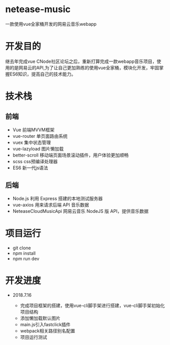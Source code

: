 # netease-music

一款使用vue全家桶开发的网易云音乐webapp

# 开发目的

继去年完成vue CNode社区论坛之后，重新打算完成一款webapp音乐项目，使用的是网易云的API,为了让自己更加熟练的使用vue全家桶，模块化开发，牢固掌握ES6知识，提高自己的技术能力。

# 技术栈

## 前端
  * Vue 前端MVVM框架
  * vue-router 单页面路由系统
  * vuex 集中状态管理
  * vue-lazyload 图片懒加载
  * better-scroll 移动端页面场景滚动插件，用户体验更加顺畅
  * scss css预编译处理器
  * ES6 新一代js语法

## 后端
  * Node.js 利用 Express 搭建的本地测试服务器
  * vue-axios 用来请求后端 API 音乐数据
  * NeteaseCloudMusicApi 网易云音乐 NodeJS 版 API，提供音乐数据

# 项目运行

* git clone
* npm install
* npm run dev

# 开发进度

* 2018.7.16

   * 完成项目框架的搭建，使用vue-cli脚手架进行搭建，vue-cli脚手架初始化项目结构
   * 添加懒加载默认图片
   * main.js引入fastclick插件
   * webpack相关路径别名配置
   * 项目运行测试


